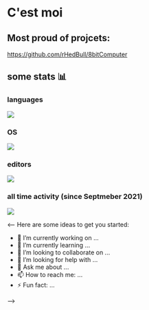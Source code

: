 # C'est moi
## Most proud of projcets:
https://github.com/rHedBull/8bitComputer


## some stats 📊


### languages

<a href="https://wakatime.com"><img src="https://wakatime.com/share/@368fe759-bfdf-4618-858c-f07fbfe759de/6f8e8bad-e179-47ed-b153-3c3c23f14d88.png" /></a>


### OS

<a href="https://wakatime.com"><img src="https://wakatime.com/share/@368fe759-bfdf-4618-858c-f07fbfe759de/2aaee410-99dd-4741-bfa2-732898a0bfe7.png" /></a>

### editors

<a href="https://wakatime.com"><img src="https://wakatime.com/share/@368fe759-bfdf-4618-858c-f07fbfe759de/1543b638-43fe-4c5e-9f47-d7951200916f.png" /></a>

### all time activity (since Septmeber 2021)

<a href="https://wakatime.com"><img src="https://wakatime.com/share/@368fe759-bfdf-4618-858c-f07fbfe759de/7474c860-bed1-4e81-8df4-137ee9ef48a9.png" /></a>


<--
Here are some ideas to get you started:

- 🔭 I’m currently working on ...
- 🌱 I’m currently learning ...
- 👯 I’m looking to collaborate on ...
- 🤔 I’m looking for help with ...
- 💬 Ask me about ...
- 📫 How to reach me: ...
- ⚡ Fun fact: ...

-->
